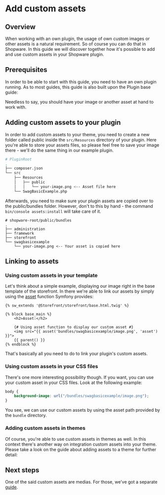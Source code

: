 # Add custom assets

## Overview

When working with an own plugin, the usage of own custom images or other assets is a natural requirement. So of course you can do that in Shopware. In this guide we will discover together how it's possible to add and use custom assets in your Shopware plugin.

## Prerequisites

In order to be able to start with this guide, you need to have an own plugin running. As to most guides, this guide is also built upon the Plugin base guide:

<PageRef page="../plugin-base-guide.md" title="<<<title-missing>>>" />

Needless to say, you should have your image or another asset at hand to work with.

## Adding custom assets to your plugin

In order to add custom assets to your theme, you need to create a new folder called public inside the `src/Resources` directory of your plugin. Here you're able to store your assets files, so please feel free to save your image there - we'll do the same thing in our example plugin.

```bash
# PluginRoot
.
├── composer.json
└── src
    ├── Resources
    │   ├── public
    │   │   └── your-image.png <-- Asset file here
    └── SwagBasicExample.php
```

Afterwards, you need to make sure your plugin assets are copied over to the public/bundles folder. However, don't to this by hand - the command `bin/console assets:install` will take care of it.

```text
# shopware-root/public/bundles
.
├── administration
├── framework
├── storefront
└── swagbasicexample
    └── your-image.png <-- Your asset is copied here
```

## Linking to assets

### Using custom assets in your template

Let's think about a simple example, displaying our image right in the base template of the storefront. In there we're able to link our assets by simply using the [asset](https://symfony.com/doc/current/templates.html#linking-to-css-javascript-and-image-assets) function Symfony provides:

<CodeBlock title="<plugin root>/src/Resources/views/storefront/base.html.twig">


```text
{% sw_extends '@Storefront/storefront/base.html.twig' %}

{% block base_main %}
    <h2>Asset:</h2>

    {# Using asset function to display our custom asset #}
    <img src="{{ asset('bundles/swagbasicexample/image.png', 'asset') }}">
    {{ parent() }}
{% endblock %}
```


</CodeBlock>

That's basically all you need to do to link your plugin's custom assets.

### Using custom assets in your CSS files

There's one more interesting possibility though. If you want, you can use your custom asset in your CSS files. Look at the following example:

<CodeBlock title="<plugin root>/src/Resources/app/storefront/src/scss/base.scss">

```css
body {
    background-image: url("/bundles/swagbasicexample/image.png");
}
```

</CodeBlock>

You see, we can use our custom assets by using the asset path provided by the `bundle` directory.

### Adding custom assets in themes

Of course, you're able to use custom assets in themes as well. In this context there's another way on integration custom assets into your theme. Please take a look on the guide about adding assets to a theme for further detail:

<PageRef page="../../themes/add-assets-to-theme.md" title="<<<title-missing>>>" />

## Next steps

One of the said custom assets are medias. For those, we've got a separate [guide](use-media-thumbnails.md).
